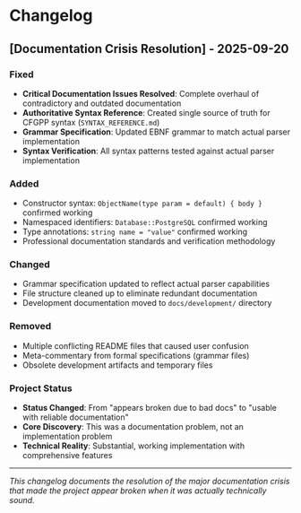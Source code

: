 # Changelog

## [Documentation Crisis Resolution] - 2025-09-20

### Fixed
- **Critical Documentation Issues Resolved**: Complete overhaul of contradictory and outdated documentation
- **Authoritative Syntax Reference**: Created single source of truth for CFGPP syntax (`SYNTAX_REFERENCE.md`)
- **Grammar Specification**: Updated EBNF grammar to match actual parser implementation
- **Syntax Verification**: All syntax patterns tested against actual parser implementation

### Added
- Constructor syntax: `ObjectName(type param = default) { body }` confirmed working
- Namespaced identifiers: `Database::PostgreSQL` confirmed working
- Type annotations: `string name = "value"` confirmed working
- Professional documentation standards and verification methodology

### Changed
- Grammar specification updated to reflect actual parser capabilities
- File structure cleaned up to eliminate redundant documentation
- Development documentation moved to `docs/development/` directory

### Removed
- Multiple conflicting README files that caused user confusion
- Meta-commentary from formal specifications (grammar files)
- Obsolete development artifacts and temporary files

### Project Status
- **Status Changed**: From "appears broken due to bad docs" to "usable with reliable documentation"
- **Core Discovery**: This was a documentation problem, not an implementation problem
- **Technical Reality**: Substantial, working implementation with comprehensive features

---

*This changelog documents the resolution of the major documentation crisis that made the project appear broken when it was actually technically sound.*
